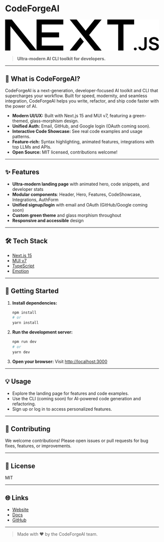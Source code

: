 # CodeForgeAI

![CodeForgeAI Logo](public/next.svg)

> **Ultra-modern AI CLI toolkit for developers.**

---

## 🚀 What is CodeForgeAI?

CodeForgeAI is a next-generation, developer-focused AI toolkit and CLI that supercharges your workflow. Built for speed, modernity, and seamless integration, CodeForgeAI helps you write, refactor, and ship code faster with the power of AI.

- **Modern UI/UX:** Built with Next.js 15 and MUI v7, featuring a green-themed, glass-morphism design.
- **Unified Auth:** Email, GitHub, and Google login (OAuth coming soon).
- **Interactive Code Showcase:** See real code examples and usage patterns.
- **Feature-rich:** Syntax highlighting, animated features, integrations with top LLMs and APIs.
- **Open Source:** MIT licensed, contributions welcome!

---

## ✨ Features

- **Ultra-modern landing page** with animated hero, code snippets, and developer stats
- **Modular components**: Header, Hero, Features, CodeShowcase, Integrations, AuthForm
- **Unified signup/login** with email and OAuth (GitHub/Google coming soon)
- **Custom green theme** and glass morphism throughout
- **Responsive and accessible** design

---

## 🛠️ Tech Stack

- [Next.js 15](https://nextjs.org/)
- [MUI v7](https://mui.com/)
- [TypeScript](https://www.typescriptlang.org/)
- [Emotion](https://emotion.sh/docs/introduction)

---

## 🏁 Getting Started

1. **Install dependencies:**
   ```bash
   npm install
   # or
   yarn install
   ```
2. **Run the development server:**
   ```bash
   npm run dev
   # or
   yarn dev
   ```
3. **Open your browser:**
   Visit [http://localhost:3000](http://localhost:3000)

---

## 💡 Usage

- Explore the landing page for features and code examples.
- Use the CLI (coming soon) for AI-powered code generation and refactoring.
- Sign up or log in to access personalized features.

---

## 🤝 Contributing

We welcome contributions! Please open issues or pull requests for bug fixes, features, or improvements.

---

## 📄 License

MIT

---

## 🌐 Links

- [Website](https://codeforge.ai)
- [Docs](https://codeforge.ai/docs)
- [GitHub](https://github.com/codeforge-ide/codeforge-ide)

---

> Made with ❤️ by the CodeForgeAI team.
